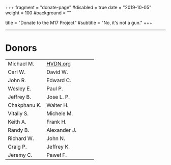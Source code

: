 +++
fragment = "donate-page"
#disabled = true
date = "2019-10-05"
weight = 100
#background = ""

title = "Donate to the M17 Project"
#subtitle = "No, it's not a gun."
+++

---

# Donors

| | | | | |
|-|-|-|-|-|
|Michael M.|[HVDN.org](https://hvdn.org)| | | |
|Carl W.|David W.| | | |
|John R.|Edward C.| | | |
|Wesley E.| Paul P. | | | |
|Jeffrey B.| Jose L. P. | | | |
|Chakphanu K.| Walter H. | | | |
|Vitaliy S.| Michele M. | | | |
|Keith A.| Frank H. | | | |
|Randy B.| Alexander J. | | | |
|Richard W.| John N. | | | |
|Craig P.| Jeffrey K. | | | |
|Jeremy C.| Paweł F. | | | |

